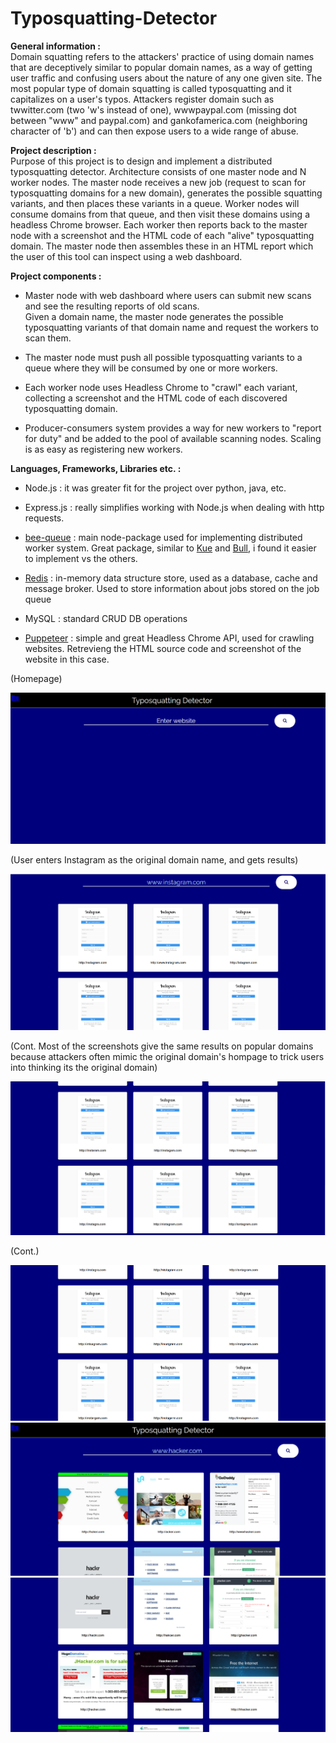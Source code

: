 # Typosquatting-Detector

<b>General information :</b> <br>
Domain squatting refers to the attackers' practice of using domain names that are deceptively similar to popular domain names, as a way of getting user traffic and confusing users about the nature of any one given site. The most popular type of domain squatting is called typosquatting and it capitalizes on a user's typos. Attackers register domain such as twwitter.com (two 'w's instead of one), wwwpaypal.com (missing dot between "www" and paypal.com) and gankofamerica.com (neighboring character of 'b') and can then expose users to a wide range of abuse.

<b>Project description :</b> <br>
Purpose of this project is to design and implement a distributed typosquatting detector. Architecture consists of one master node and N worker nodes. The master node receives a new job (request to scan for typosquatting domains for a new domain), generates the possible squatting variants, and then places these variants in a queue. Worker nodes will consume domains from that queue, and then visit these domains using a headless Chrome browser. Each worker then reports back to the master node with a screenshot and the HTML code of each "alive" typosquatting domain. The master node then assembles these in an HTML report which the user of this tool can inspect using a web dashboard.

<b>Project components :</b> <br>
<ul>
  <li>
    <p>Master node with web dashboard where users can submit new scans and see the resulting reports of old scans.<br>
Given a domain name, the master node generates the possible typosquatting variants of that domain name and request the workers to scan them. <br>
    </p>
  </li>
  <li>
    <p>
The master node must push all possible typosquatting variants to a queue where they will be consumed by one or more workers. <br>
    </p>
  </li>
    <li>
    <p>
Each worker node uses Headless Chrome to "crawl" each variant, collecting a screenshot and the HTML code of each discovered typosquatting domain. <br>
    </p>
  </li>
  <li>
    <p>
Producer-consumers system provides a way for new workers to "report for duty" and be added to the pool of available scanning nodes.
Scaling is as easy as registering new workers.<br>
    </p>
  </li>
</ul>
<b>Languages, Frameworks, Libraries etc. :</b>
<ul>
  <li>
    <p>Node.js : it was greater fit for the project over python, java, etc.</p>
  </li>
  <li>
    <p>Express.js : really simplifies working with Node.js when dealing with http requests.</p>
  </li>
  <li>
    <p><a href='https://github.com/bee-queue/bee-queue' target='_blank'>bee-queue</a> : main node-package used for implementing distributed worker system. Great package, similar to <a href='https://github.com/Automattic/kue' target='_blank'>Kue</a> and <a href='https://github.com/OptimalBits/bull' target='_blank'>Bull</a>, i found it easier to implement vs the others.</p>
  </li>
  <li>
    <p><a href='https://redis.io/' target='_blank'>Redis</a> : in-memory data structure store, used as a database, cache and message broker. Used to store information about jobs stored on the job queue</p>
  </li>
  <li>
    <p>MySQL : standard  CRUD DB operations</p>
  </li>
  <li>
    <p><a href='https://github.com/puppeteer/puppeteer' target='_blank'>Puppeteer</a> : simple and great Headless Chrome API, used for crawling websites. Retrevieng the HTML source code and screenshot of the website in this case.</p>
  </li>
  </ul>
  <p>(Homepage)</p>
  <img src="demopics/ss1.PNG"></img>
  <p>(User enters Instagram as the original domain name, and gets results)</p>
  <img src="demopics/ss2.PNG"></img>
  <p>(Cont. Most of the screenshots give the same results on popular domains because attackers often mimic the original domain's hompage to trick users into thinking its the original domain)</p>
  <img src="demopics/ss3.PNG"></img>
  <p>(Cont.)</p>
  <img src="demopics/ss4.PNG"></img>
  <img src="demopics/ss5.PNG"></img>
  <img src="demopics/ss6.PNG"></img>



